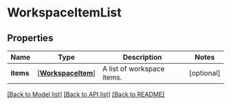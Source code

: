 # WorkspaceItemList

## Properties
Name | Type | Description | Notes
------------ | ------------- | ------------- | -------------
**items** | [[**WorkspaceItem**](WorkspaceItem.md)] | A list of workspace items. | [optional] 

[[Back to Model list]](../README.md#documentation-for-models) [[Back to API list]](../README.md#documentation-for-api-endpoints) [[Back to README]](../README.md)


